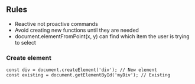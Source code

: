 ## Rules
* Reactive not proactive commands
* Avoid creating new functions until they are needed
* document.elementFromPoint(x, y) can find which item the user is trying to select

### Create element
```
const div = document.createElement('div'); // New element
const existing = document.getElementById('myDiv'); // Existing
```